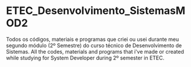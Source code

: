 # ETEC_Desenvolvimento_SistemasMOD2
Todos os códigos, materiais e programas que criei ou usei durante meu segundo módulo (2º Semestre) do curso técnico de Desenvolvimento de Sistemas.
All the codes, materials and programs that i've made or created while studying for System Developer during 2º semester in ETEC.
